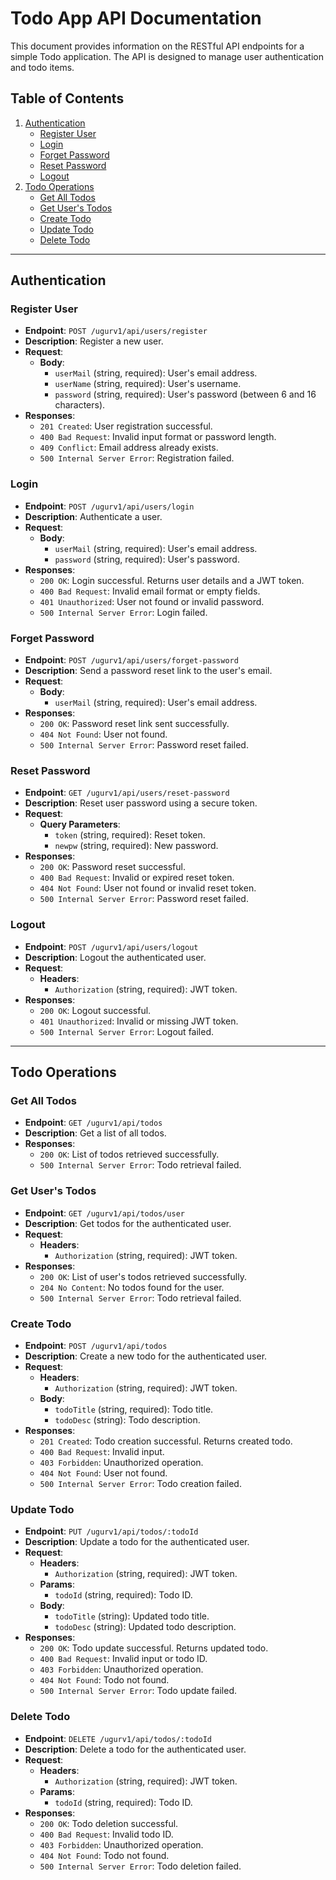 # Todo App API Documentation

This document provides information on the RESTful API endpoints for a simple Todo application. The API is designed to manage user authentication and todo items.

## Table of Contents
1. [Authentication](#authentication)
   - [Register User](#register-user)
   - [Login](#login)
   - [Forget Password](#forget-password)
   - [Reset Password](#reset-password)
   - [Logout](#logout)
2. [Todo Operations](#todo-operations)
   - [Get All Todos](#get-all-todos)
   - [Get User's Todos](#get-users-todos)
   - [Create Todo](#create-todo)
   - [Update Todo](#update-todo)
   - [Delete Todo](#delete-todo)

---

## Authentication

### Register User

- **Endpoint**: `POST /ugurv1/api/users/register`
- **Description**: Register a new user.
- **Request**:
  - **Body**:
    - `userMail` (string, required): User's email address.
    - `userName` (string, required): User's username.
    - `password` (string, required): User's password (between 6 and 16 characters).
- **Responses**:
  - `201 Created`: User registration successful.
  - `400 Bad Request`: Invalid input format or password length.
  - `409 Conflict`: Email address already exists.
  - `500 Internal Server Error`: Registration failed.

### Login

- **Endpoint**: `POST /ugurv1/api/users/login`
- **Description**: Authenticate a user.
- **Request**:
  - **Body**:
    - `userMail` (string, required): User's email address.
    - `password` (string, required): User's password.
- **Responses**:
  - `200 OK`: Login successful. Returns user details and a JWT token.
  - `400 Bad Request`: Invalid email format or empty fields.
  - `401 Unauthorized`: User not found or invalid password.
  - `500 Internal Server Error`: Login failed.

### Forget Password

- **Endpoint**: `POST /ugurv1/api/users/forget-password`
- **Description**: Send a password reset link to the user's email.
- **Request**:
  - **Body**:
    - `userMail` (string, required): User's email address.
- **Responses**:
  - `200 OK`: Password reset link sent successfully.
  - `404 Not Found`: User not found.
  - `500 Internal Server Error`: Password reset failed.

### Reset Password

- **Endpoint**: `GET /ugurv1/api/users/reset-password`
- **Description**: Reset user password using a secure token.
- **Request**:
  - **Query Parameters**:
    - `token` (string, required): Reset token.
    - `newpw` (string, required): New password.
- **Responses**:
  - `200 OK`: Password reset successful.
  - `400 Bad Request`: Invalid or expired reset token.
  - `404 Not Found`: User not found or invalid reset token.
  - `500 Internal Server Error`: Password reset failed.

### Logout

- **Endpoint**: `POST /ugurv1/api/users/logout`
- **Description**: Logout the authenticated user.
- **Request**:
  - **Headers**:
    - `Authorization` (string, required): JWT token.
- **Responses**:
  - `200 OK`: Logout successful.
  - `401 Unauthorized`: Invalid or missing JWT token.
  - `500 Internal Server Error`: Logout failed.

---

## Todo Operations

### Get All Todos

- **Endpoint**: `GET /ugurv1/api/todos`
- **Description**: Get a list of all todos.
- **Responses**:
  - `200 OK`: List of todos retrieved successfully.
  - `500 Internal Server Error`: Todo retrieval failed.

### Get User's Todos

- **Endpoint**: `GET /ugurv1/api/todos/user`
- **Description**: Get todos for the authenticated user.
- **Request**:
  - **Headers**:
    - `Authorization` (string, required): JWT token.
- **Responses**:
  - `200 OK`: List of user's todos retrieved successfully.
  - `204 No Content`: No todos found for the user.
  - `500 Internal Server Error`: Todo retrieval failed.

### Create Todo

- **Endpoint**: `POST /ugurv1/api/todos`
- **Description**: Create a new todo for the authenticated user.
- **Request**:
  - **Headers**:
    - `Authorization` (string, required): JWT token.
  - **Body**:
    - `todoTitle` (string, required): Todo title.
    - `todoDesc` (string): Todo description.
- **Responses**:
  - `201 Created`: Todo creation successful. Returns created todo.
  - `400 Bad Request`: Invalid input.
  - `403 Forbidden`: Unauthorized operation.
  - `404 Not Found`: User not found.
  - `500 Internal Server Error`: Todo creation failed.

### Update Todo

- **Endpoint**: `PUT /ugurv1/api/todos/:todoId`
- **Description**: Update a todo for the authenticated user.
- **Request**:
  - **Headers**:
    - `Authorization` (string, required): JWT token.
  - **Params**:
    - `todoId` (string, required): Todo ID.
  - **Body**:
    - `todoTitle` (string): Updated todo title.
    - `todoDesc` (string): Updated todo description.
- **Responses**:
  - `200 OK`: Todo update successful. Returns updated todo.
  - `400 Bad Request`: Invalid input or todo ID.
  - `403 Forbidden`: Unauthorized operation.
  - `404 Not Found`: Todo not found.
  - `500 Internal Server Error`: Todo update failed.

### Delete Todo

- **Endpoint**: `DELETE /ugurv1/api/todos/:todoId`
- **Description**: Delete a todo for the authenticated user.
- **Request**:
  - **Headers**:
    - `Authorization` (string, required): JWT token.
  - **Params**:
    - `todoId` (string, required): Todo ID.
- **Responses**:
  - `200 OK`: Todo deletion successful.
  - `400 Bad Request`: Invalid todo ID.
  - `403 Forbidden`: Unauthorized operation.
  - `404 Not Found`: Todo not found.
  - `500 Internal Server Error`: Todo deletion failed.
